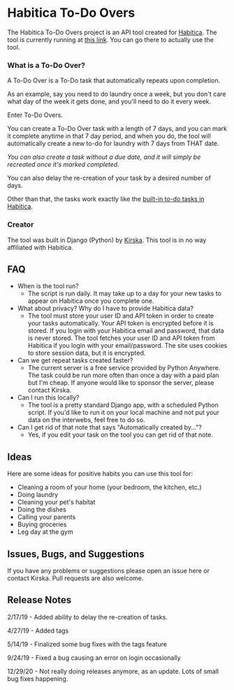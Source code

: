 # Habitica To-Do Overs
The Habitica To-Do Overs project is an API tool created for [Habitica](https://habitica.com).
The tool is currently running at [this link](https://kirska.pythonanywhere.com). You can go there to actually use the tool.
### What is a To-Do Over?
A To-Do Over is a To-Do task that automatically repeats upon completion.

As an example, say you need to do laundry once a week, but you don't care what day of the week it gets done, and you'll need to do it every week.

Enter To-Do Overs.

You can create a To-Do Over task with a length of 7 days, and you can mark it complete anytime in that 7 day period, and when you do, the tool will automatically create a new to-do for laundry with 7 days from THAT date.

*You can also create a task without a due date, and it will simply be recreated once it's marked completed.*

You can also delay the re-creation of your task by a desired number of days.

Other than that, the tasks work exactly like the [built-in to-do tasks in Habitica](https://habitica.wikia.com/wiki/To-Dos).
### Creator
The tool was built in Django (Python) by [Kirska](https://github.com/Kirska). This tool is in no way affiliated with Habitica.
## FAQ
* When is the tool run?
    * The script is run daily. It may take up to a day for your new tasks to appear on Habitica once you complete one.
* What about privacy? Why do I have to provide Habitica data?
    * The tool must store your user ID and API token in order to create your tasks automatically. Your API token is encrypted before it is stored. If you login with your Habitica email and password, that data is never stored. The tool fetches your user ID and API token from Habitica if you login with your email/password. The site uses cookies to store session data, but it is encrypted.
* Can we get repeat tasks created faster?
    * The current server is a free service provided by Python Anywhere. The task could be run more often than once a day with a paid plan but I'm cheap. If anyone would like to sponsor the server, please contact Kirska.
* Can I run this locally?
    * The tool is a pretty standard Django app, with a scheduled Python script. If you'd like to run it on your local machine and not put your data on the interwebs, feel free to do so.
* Can I get rid of that note that says "Automatically created by..."?
    * Yes, if you edit your task on the tool you can get rid of that note.
## Ideas
Here are some ideas for positive habits you can use this tool for:
* Cleaning a room of your home (your bedroom, the kitchen, etc.)
* Doing laundry
* Cleaning your pet's habitat
* Doing the dishes
* Calling your parents
* Buying groceries
* Leg day at the gym
## Issues, Bugs, and Suggestions
If you have any problems or suggestions please open an issue here or contact Kirska. Pull requests are also welcome.
## Release Notes
2/17/19 - Added ability to delay the re-creation of tasks.

4/27/19 - Added tags

5/14/19 - Finalized some bug fixes with the tags feature

9/24/19 - Fixed a bug causing an error on login occasionally

12/29/20 - Not really doing releases anymore, as an update. Lots of small bug fixes happening.
